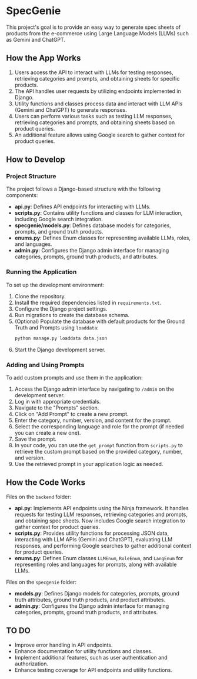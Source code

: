 # SpecGenie

This project's goal is to provide an easy way to generate spec sheets of products from the e-commerce using Large Language Models (LLMs) such as Gemini and ChatGPT.

## How the App Works

1. Users access the API to interact with LLMs for testing responses, retrieving categories and prompts, and obtaining sheets for specific products.
2. The API handles user requests by utilizing endpoints implemented in Django.
3. Utility functions and classes process data and interact with LLM APIs (Gemini and ChatGPT) to generate responses.
4. Users can perform various tasks such as testing LLM responses, retrieving categories and prompts, and obtaining sheets based on product queries.
5. An additional feature allows using Google search to gather context for product queries.

## How to Develop

### Project Structure

The project follows a Django-based structure with the following components:
- **api.py**: Defines API endpoints for interacting with LLMs.
- **scripts.py**: Contains utility functions and classes for LLM interaction, including Google search integration.
- **specgenie/models.py**: Defines database models for categories, prompts, and ground truth products.
- **enums.py**: Defines Enum classes for representing available LLMs, roles, and languages.
- **admin.py**: Configures the Django admin interface for managing categories, prompts, ground truth products, and attributes.

### Running the Application

To set up the development environment:
1. Clone the repository.
2. Install the required dependencies listed in `requirements.txt`.
3. Configure the Django project settings.
4. Run migrations to create the database schema.
5. (Optional) Populate the database with default products for the Ground Truth and Prompts using `loaddata`:
   ```bash
   python manage.py loaddata data.json
   ```
6. Start the Django development server.

### Adding and Using Prompts

To add custom prompts and use them in the application:

1. Access the Django admin interface by navigating to `/admin` on the development server.
2. Log in with appropriate credentials.
3. Navigate to the "Prompts" section.
4. Click on "Add Prompt" to create a new prompt.
5. Enter the category, number, version, and content for the prompt.
6. Select the corresponding language and role for the prompt (if needed you can create a new one).
7. Save the prompt.
8. In your code, you can use the `get_prompt` function from `scripts.py` to retrieve the custom prompt based on the provided category, number, and version.
9. Use the retrieved prompt in your application logic as needed.

## How the Code Works
Files on the `backend` folder:
- **api.py**: Implements API endpoints using the Ninja framework. It handles requests for testing LLM responses, retrieving categories and prompts, and obtaining spec sheets. Now includes Google search integration to gather context for product queries.
- **scripts.py**: Provides utility functions for processing JSON data, interacting with LLM APIs (Gemini and ChatGPT), evaluating LLM responses, and performing Google searches to gather additional context for product queries.
- **enums.py**: Defines Enum classes `LLMEnum`, `RoleEnum`, and `LangEnum` for representing roles and languages for prompts, along with available LLMs.

Files on the `specgenie` folder:
- **models.py**: Defines Django models for categories, prompts, ground truth attributes, ground truth products, and product attributes.
- **admin.py**: Configures the Django admin interface for managing categories, prompts, ground truth products, and attributes.

## TO DO

- Improve error handling in API endpoints.
- Enhance documentation for utility functions and classes.
- Implement additional features, such as user authentication and authorization.
- Enhance testing coverage for API endpoints and utility functions.